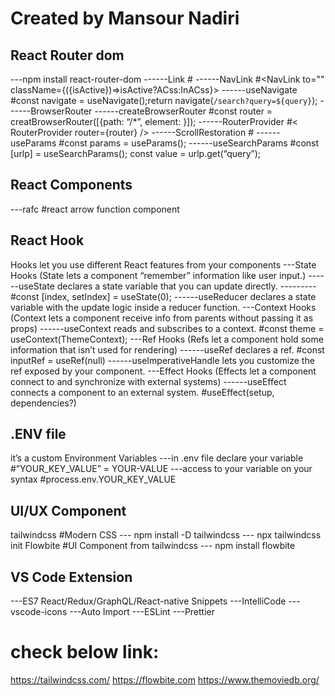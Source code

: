 # Created by Mansour Nadiri

## React Router dom

---npm install react-router-dom
------Link #<Link to=””></Link>
------NavLink #<NavLink to="" className={({isActive})=>isActive?ACss:InACss}></NavLink>
------useNavigate #const navigate = useNavigate();return navigate(`/search?query=${query}`);
------BrowserRouter
------createBrowserRouter #const router = creatBrowserRouter([{path: “/*”, element: <APP />}]);
------RouterProvider #< RouterProvider router={router} />
------ScrollRestoration #<ScrolRestoration />
------useParams #const params = useParams();
------useSearchParams #const [urlp] = useSearchParams(); const value = urlp.get(“query”);

## React Components

---rafc #react arrow function component

## React Hook

Hooks let you use different React features from your components
---State Hooks (State lets a component “remember” information like user input.)
------useState declares a state variable that you can update directly.
---------#const [index, setIndex] = useState(0);
------useReducer declares a state variable with the update logic inside a reducer function.
---Context Hooks (Context lets a component receive info from parents without passing it as props)
------useContext reads and subscribes to a context. #const theme = useContext(ThemeContext);
---Ref Hooks (Refs let a component hold some information that isn’t used for rendering)
------useRef declares a ref. #const inputRef = useRef(null)
------useImperativeHandle lets you customize the ref exposed by your component.
---Effect Hooks (Effects let a component connect to and synchronize with external systems)
------useEffect connects a component to an external system. #useEffect(setup, dependencies?)

## .ENV file

it’s a custom Environment Variables
---in .env file declare your variable #”YOUR_KEY_VALUE” = YOUR-VALUE
---access to your variable on your syntax #process.env.YOUR_KEY_VALUE

## UI/UX Component

tailwindcss #Modern CSS
--- npm install -D tailwindcss
--- npx tailwindcss init
Flowbite #UI Component from tailwindcss
--- npm install flowbite

## VS Code Extension

---ES7 React/Redux/GraphQL/React-native Snippets
---IntelliCode
---vscode-icons
---Auto Import
---ESLint
---Prettier

# check below link:

https://tailwindcss.com/
https://flowbite.com
https://www.themoviedb.org/
